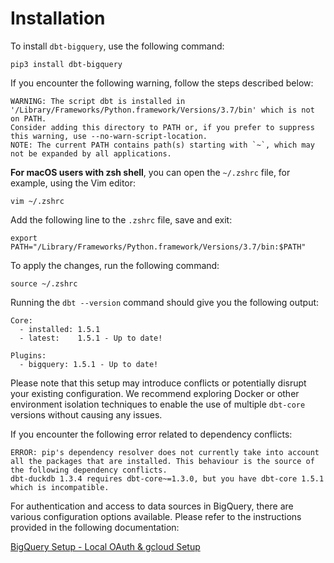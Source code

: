 # Installation

To install `dbt-bigquery`, use the following command:

```
pip3 install dbt-bigquery
```

If you encounter the following warning, follow the steps described below:

```
WARNING: The script dbt is installed in '/Library/Frameworks/Python.framework/Versions/3.7/bin' which is not on PATH.
Consider adding this directory to PATH or, if you prefer to suppress this warning, use --no-warn-script-location.
NOTE: The current PATH contains path(s) starting with `~`, which may not be expanded by all applications.
```

**For macOS users with zsh shell**, you can open the `~/.zshrc` file, for example, using the Vim editor:

```
vim ~/.zshrc
```

Add the following line to the `.zshrc` file, save and exit:

```
export PATH="/Library/Frameworks/Python.framework/Versions/3.7/bin:$PATH"
```

To apply the changes, run the following command:

```
source ~/.zshrc
```

Running the `dbt --version` command should give you the following output:

```
Core:
  - installed: 1.5.1
  - latest:    1.5.1 - Up to date!

Plugins:
  - bigquery: 1.5.1 - Up to date!
```

Please note that this setup may introduce conflicts or potentially disrupt your existing configuration. We recommend exploring Docker or other environment isolation techniques to enable the use of multiple `dbt-core` versions without causing any issues.

If you encounter the following error related to dependency conflicts:

```
ERROR: pip's dependency resolver does not currently take into account all the packages that are installed. This behaviour is the source of the following dependency conflicts.
dbt-duckdb 1.3.4 requires dbt-core~=1.3.0, but you have dbt-core 1.5.1 which is incompatible.
```

For authentication and access to data sources in BigQuery, there are various configuration options available. Please refer to the instructions provided in the following documentation:

[BigQuery Setup - Local OAuth & gcloud Setup](https://docs.getdbt.com/docs/core/connect-data-platform/bigquery-setup#local-oauth-gcloud-setup)